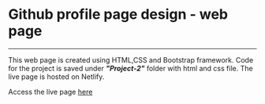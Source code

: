 # Github profile page design - web page

---

This web page is created using HTML,CSS and Bootstrap framework. Code for the project is saved under **_"Project-2"_** folder with html and css file. The live page is hosted on Netlify.

Access the live page [here]()
